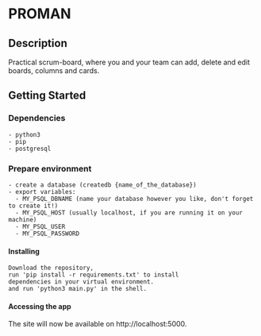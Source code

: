 # PROMAN
## Description

Practical scrum-board, where you and your team can add, delete and edit boards, columns and cards.

## Getting Started
### Dependencies

    - python3
    - pip
    - postgresql

### Prepare environment
    - create a database (createdb {name_of_the_database})
    - export variables:
      - MY_PSQL_DBNAME (name your database however you like, don't forget to create it!)
      - MY_PSQL_HOST (usually localhost, if you are running it on your machine)
      - MY_PSQL_USER
      - MY_PSQL_PASSWORD

#### Installing

    Download the repository, 
    run 'pip install -r requirements.txt' to install
    dependencies in your virtual environment.
    and run 'python3 main.py' in the shell.


#### Accessing the app
 The site will now be available on http://localhost:5000. 
